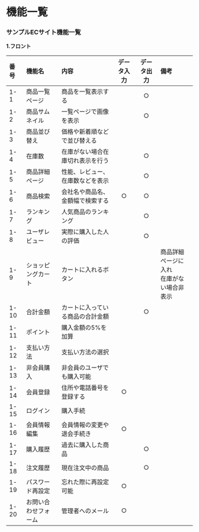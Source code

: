 # 機能一覧
### サンプルECサイト機能一覧
**1.フロント**

|番号|機能名|内容|データ入力|データ出力|備考|
|:---|:---|:---|:---:|:---:|:---|
|1-1|商品一覧ページ|商品を一覧表示する||○||
|1-2|商品サムネイル|一覧ページで画像を表示||○||
|1-3|商品並び替え|価格や新着順などで並び替える||||
|1-4|在庫数|在庫がない場合在庫切れ表示を行う||○||
|1-5|商品詳細ページ|性能、レビュー、在庫数などを表示||○||
|1-6|商品検索|会社名や商品名、金額幅で検索する|○|○||
|1-7|ランキング|人気商品のランキング||○||
|1-8|ユーザレビュー|実際に購入した人の評価||○||
|1-9|ショッピングカート|カートに入れるボタン|||商品詳細ページに入れ<br>在庫がない場合非表示|
|1-10|合計金額|カートに入っている商品の合計金額||○||
|1-11|ポイント|購入金額の5%を加算||||
|1-12|支払い方法|支払い方法の選択||||
|1-13|非会員購入|非会員のユーザでも購入可能||||
|1-14|会員登録|住所や電話番号を登録する|○|||
|1-15|ログイン|購入手続||||
|1-16|会員情報編集|会員情報の変更や退会手続き|○|||
|1-17|購入履歴|過去に購入した商品||○||
|1-18|注文履歴|現在注文中の商品||○||
|1-19|パスワード再設定|忘れた際に再設定可能|○|||
|1-20|お問い合わせフォーム|管理者へのメール|○|||
